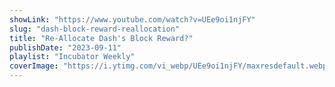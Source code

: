 ```yaml
---
showLink: "https://www.youtube.com/watch?v=UEe9oi1njFY"
slug: "dash-block-reward-reallocation"
title: "Re-Allocate Dash's Block Reward?"
publishDate: "2023-09-11"
playlist: "Incubator Weekly"
coverImage: "https://i.ytimg.com/vi_webp/UEe9oi1njFY/maxresdefault.webp"
---
```

